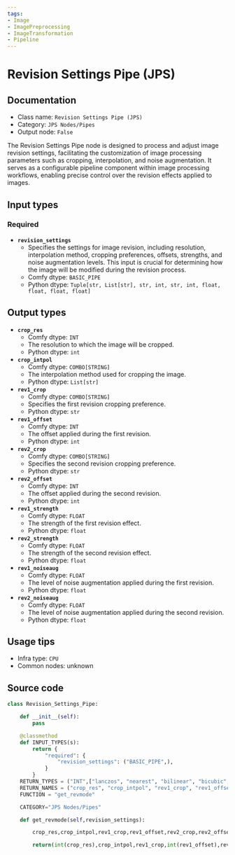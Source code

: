 ```yaml
---
tags:
- Image
- ImagePreprocessing
- ImageTransformation
- Pipeline
---
```


# Revision Settings Pipe (JPS)
## Documentation
- Class name: `Revision Settings Pipe (JPS)`
- Category: `JPS Nodes/Pipes`
- Output node: `False`

The Revision Settings Pipe node is designed to process and adjust image revision settings, facilitating the customization of image processing parameters such as cropping, interpolation, and noise augmentation. It serves as a configurable pipeline component within image processing workflows, enabling precise control over the revision effects applied to images.
## Input types
### Required
- **`revision_settings`**
    - Specifies the settings for image revision, including resolution, interpolation method, cropping preferences, offsets, strengths, and noise augmentation levels. This input is crucial for determining how the image will be modified during the revision process.
    - Comfy dtype: `BASIC_PIPE`
    - Python dtype: `Tuple[str, List[str], str, int, str, int, float, float, float, float]`
## Output types
- **`crop_res`**
    - Comfy dtype: `INT`
    - The resolution to which the image will be cropped.
    - Python dtype: `int`
- **`crop_intpol`**
    - Comfy dtype: `COMBO[STRING]`
    - The interpolation method used for cropping the image.
    - Python dtype: `List[str]`
- **`rev1_crop`**
    - Comfy dtype: `COMBO[STRING]`
    - Specifies the first revision cropping preference.
    - Python dtype: `str`
- **`rev1_offset`**
    - Comfy dtype: `INT`
    - The offset applied during the first revision.
    - Python dtype: `int`
- **`rev2_crop`**
    - Comfy dtype: `COMBO[STRING]`
    - Specifies the second revision cropping preference.
    - Python dtype: `str`
- **`rev2_offset`**
    - Comfy dtype: `INT`
    - The offset applied during the second revision.
    - Python dtype: `int`
- **`rev1_strength`**
    - Comfy dtype: `FLOAT`
    - The strength of the first revision effect.
    - Python dtype: `float`
- **`rev2_strength`**
    - Comfy dtype: `FLOAT`
    - The strength of the second revision effect.
    - Python dtype: `float`
- **`rev1_noiseaug`**
    - Comfy dtype: `FLOAT`
    - The level of noise augmentation applied during the first revision.
    - Python dtype: `float`
- **`rev2_noiseaug`**
    - Comfy dtype: `FLOAT`
    - The level of noise augmentation applied during the second revision.
    - Python dtype: `float`
## Usage tips
- Infra type: `CPU`
- Common nodes: unknown


## Source code
```python
class Revision_Settings_Pipe:

    def __init__(self):
        pass

    @classmethod
    def INPUT_TYPES(s):
        return {
            "required": {
                "revision_settings": ("BASIC_PIPE",),
            }
        }
    RETURN_TYPES = ("INT",["lanczos", "nearest", "bilinear", "bicubic", "area", "nearest-exact"],["center","top", "bottom", "left", "right"],"INT",["center","top", "bottom", "left", "right"],"INT","FLOAT","FLOAT","FLOAT","FLOAT",)
    RETURN_NAMES = ("crop_res", "crop_intpol", "rev1_crop", "rev1_offset", "rev2_crop", "rev2_offset", "rev1_strength", "rev2_strength", "rev1_noiseaug", "rev2_noiseaug",)
    FUNCTION = "get_revmode"

    CATEGORY="JPS Nodes/Pipes"

    def get_revmode(self,revision_settings):

        crop_res,crop_intpol,rev1_crop,rev1_offset,rev2_crop,rev2_offset,rev1strength,rev2strength,rev1noiseaug,rev2noiseaug = revision_settings

        return(int(crop_res),crop_intpol,rev1_crop,int(rev1_offset),rev2_crop,int(rev2_offset),float(rev1strength),float(rev2strength),float(rev1noiseaug),float(rev2noiseaug),)

```

